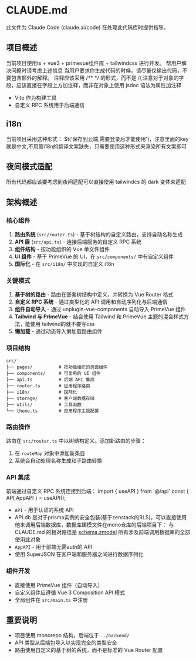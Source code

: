 # CLAUDE.md

此文件为 Claude Code (claude.ai/code) 在处理此代码库时提供指导。

## 项目概述

当前项目使用ts + vue3 + primevue组件库 + tailwindcss 进行开发。
帮用户解决问题时请考虑上述信息
当用户要求你生成代码的时候，请尽量仅输出代码，不要包含额外的解释。
注释应该采用 /** */ 的形式，而不是 //,注意对于对象的字段，应该直接在字段上方加注释，而非在对象上使用 jsdoc 语法为属性加注释

- Vite 作为构建工具
- 自定义 RPC 系统用于后端通信
## i18n
当前项目采用这种形式： $t('保存到云端,需要登录后才能使用')，注意里面的key就是中文,不用管i18n的翻译文案缺失，只需要使用这种形式来渲染所有文案即可

## 夜间模式适配
所有代码都应该要考虑到夜间适配可以直接使用 tailwindcs 的 dark 变体来适配

## 架构概述

### 核心组件

1. **路由系统** (`src/router.ts`) - 基于树结构的自定义路由，支持自动名称生成
2. **API 层** (`src/api.ts`) - 连接后端服务的自定义 RPC 系统
3. **组件结构** - 按功能组织的 Vue 单文件组件
5. **UI 组件** - 基于 PrimeVue 的 UI，在 `src/components/` 中有自定义组件
6. **国际化** - 在 `src/i18n/` 中实现的自定义 i18n

### 关键模式

1. **基于树的路由** - 路由在嵌套树结构中定义，并转换为 Vue Router 格式
2. **自定义 RPC 系统** - 通过类型化的 API 调用和自动序列化与后端通信
3. **组件自动导入** - 通过 unplugin-vue-components 自动导入 PrimeVue 组件
4. **Tailwind 与 PrimeVue** - 结合使用 Tailwind 和 PrimeVue 主题的混合样式方法，能使用 tailwind的就不要写css
5. **懒加载** - 通过动态导入懒加载路由组件

### 项目结构

```
src/
├── pages/          # 按功能组织的页面组件
├── components/     # 可复用的 UI 组件
├── api.ts          # 后端 API 集成
├── router.ts       # 应用程序路由
├── i18n/           # 国际化
├── storage/        # 客户端数据存储
├── utils/          # 工具函数
└── theme.ts        # 应用程序主题配置
```

### 路由操作

路由在 `src/router.ts` 中以树结构定义。添加新路由的步骤：
1. 在 `routeMap` 对象中添加新条目
2. 系统会自动处理名称生成和子路由转换

### API 集成

前端通过自定义 RPC 系统连接到后端：
import { useAPI } from '@/api'
const { API,AppAPI } = useAPI();

- `API` - 用于认证的系统 API
-  API.db 是对于prisma实例的安全包装(基于zenstack的RLS)，可以直接使用他来调用后端数据库，数据库建模文件在mono仓库的后端项目下： 与 CLAUDE.md 的相对路径是 [schema.zmodel](../backend/schema.zmodel) 所有涉及前端调用数据库的全部使用此对象
- `AppAPI` - 用于前端无需auth的 API
- 使用 SuperJSON 在客户端和服务器之间进行数据序列化

### 组件开发

- 直接使用 PrimeVue 组件（自动导入）
- 自定义组件应遵循 Vue 3 Composition API 模式
- 全局组件在 `src/main.ts` 中注册

## 重要说明

- 项目使用 monorepo 结构，后端位于 `../backend/`
- API 类型从后端包导入以实现完全的类型安全
- 路由使用自定义的基于树的系统，而不是标准的 Vue Router 配置